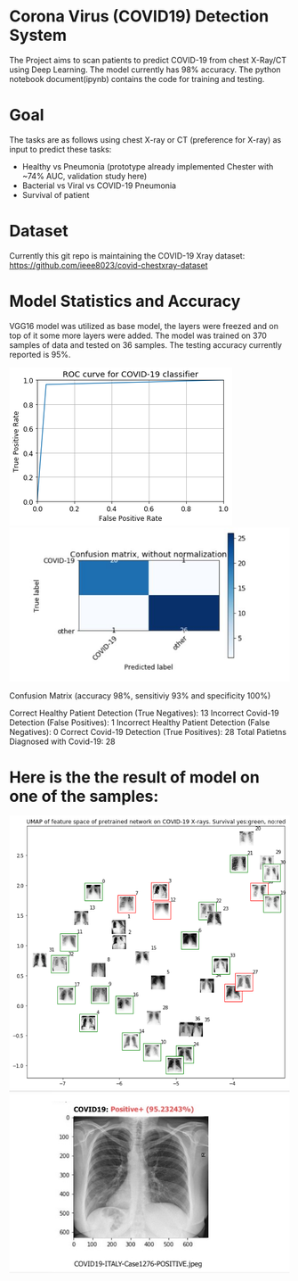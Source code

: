# Corona Virus (COVID19) Detection System
The Project aims to scan patients to predict COVID-19 from chest X-Ray/CT using Deep Learning. The model currently has 98% accuracy. The python notebook document(ipynb) contains the code for training and testing.

# Goal
The tasks are as follows using chest X-ray or CT (preference for X-ray) as input to predict these tasks:
* Healthy vs Pneumonia (prototype already implemented Chester with ~74% AUC, validation study here)
* Bacterial vs Viral vs COVID-19 Pneumonia
* Survival of patient

# Dataset
Currently this git repo is maintaining the COVID-19 Xray dataset:
https://github.com/ieee8023/covid-chestxray-dataset


# Model Statistics and Accuracy
VGG16 model was utilized as base model, the layers were freezed and on top of it some more layers were added. The model was trained on 370 samples of data and tested on 36 samples. The testing accuracy currently reported is 95%.

![ROC curve of model](covid-roc.png)
![Confusion matrix](cmatrix.JPG)

Confusion Matrix (accuracy 98%, sensitiviy 93% and specificity 100%)

Correct Healthy Patient Detection (True Negatives): 13
Incorrect Covid-19 Detection (False Positives): 1
Incorrect Healthy Patient Detection (False Negatives): 0
Correct Covid-19 Detection (True Positives): 28
Total Patietns Diagnosed with Covid-19: 28


# Here is the the result of model on one of the samples:
![Initial Result](covid-xray-umap.png)
![X-Ray of COVID-19 Positive patient](covid-19.jpeg)
